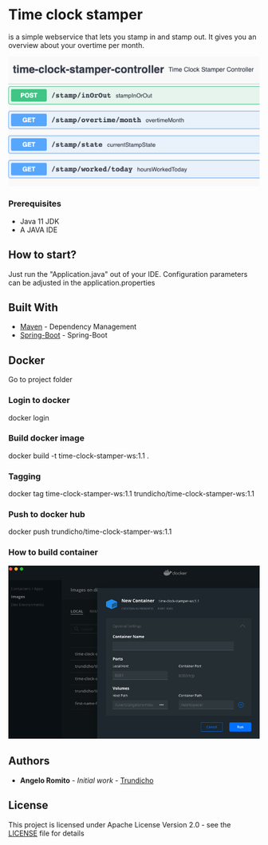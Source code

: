 # Time clock stamper
is a simple webservice that lets you stamp in and stamp out. It gives you an overview 
about your overtime per month.

![Screenshot](API.png)

### Prerequisites
- Java 11 JDK
- A JAVA IDE

## How to start?
Just run the "Application.java" out of your IDE.
Configuration parameters can be adjusted in the application.properties

## Built With
* [Maven](https://maven.apache.org/) - Dependency Management
* [Spring-Boot](http://spring.io/projects/spring-boot) - Spring-Boot

## Docker
Go to project folder

### Login to docker
docker login

### Build docker image
docker build -t time-clock-stamper-ws:1.1 .

### Tagging
docker tag time-clock-stamper-ws:1.1 trundicho/time-clock-stamper-ws:1.1

### Push to docker hub
docker push trundicho/time-clock-stamper-ws:1.1

### How to build container
![Screenshot](DockerContainerConfig.png)

## Authors
* **Angelo Romito** - *Initial work* - [Trundicho](https://github.com/Trundicho)

## License
This project is licensed under Apache License Version 2.0 - see the [LICENSE](LICENSE) file for details
